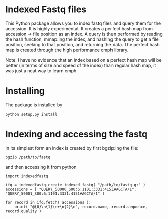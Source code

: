 # Indexed Fastq files

This Python package allows you to index fastq files and query them for the accession. It is highly experimental. It creates a perfect hash map from accession -> file position as an index. A query is then performed by reading the hash function, mmap:ing the index, and hashing the query to get a file position, seeking to that position, and returning the data. The perfect hash map is created through the high performance cmph library.

Note: I have no evidence that an index based on a perfect hash map will be better (in terms of size and speed of the index) than regular hash map, it was just a neat way to learn cmph.

# Installing

The package is installed by

    python setup.py install

# Indexing and accessing the fastq

In its simplest form an index is created by first bgzip:ing the file:

    bgzip /path/to/fastq

and then accessing it from python

    import indexedfastq
    
    ifq = indexedfastq.create_indexed_fastq( "/path/to/fastq.gz" )
    accessions = [ "QUERY_50000_S00:6:1101:3331:4151#AGCTA/1", "QUERY_50001_S00:6:1101:3331:4151#AGCTA/1" ]

    for record in ifq.fetch( accessions ):
        print( "@{0}\n{1}\n+\n{2}\n", record.name, record.sequence, record.quality )


